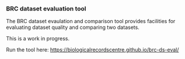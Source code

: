 ### BRC dataset evaluation tool
The BRC dataset evaulation and comparison tool provides facilities for evaluating dataset quality and comparing two datasets.

This is a work in progress.

Run the tool here: https://biologicalrecordscentre.github.io/brc-ds-eval/

